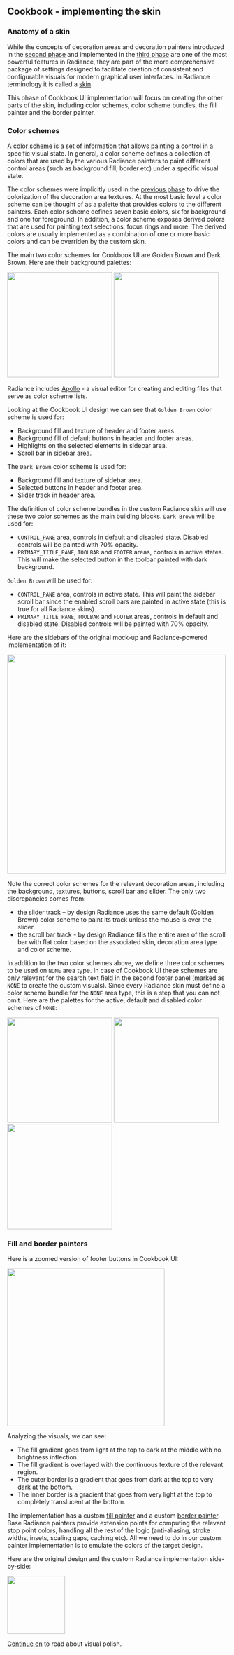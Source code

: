 ## Cookbook - implementing the skin

### Anatomy of a skin

While the concepts of decoration areas and decoration painters introduced in the [second phase](02-map.md) and implemented in the [third phase](03-decorations.md) are one of the most powerful features in Radiance, they are part of the more comprehensive package of settings designed to facilitate creation of consistent and configurable visuals for modern graphical user interfaces. In Radiance terminology it is called a [skin](../skins/overview.md).

This phase of Cookbook UI implementation will focus on creating the other parts of the skin, including color schemes, color scheme bundles, the fill painter and the border painter.

### Color schemes

A [color scheme](../skins/colorschemes.md) is a set of information that allows painting a control in a specific visual state. In general, a color scheme defines a collection of colors that are used by the various Radiance painters to paint different control areas (such as background fill, border etc) under a specific visual state.

The color schemes were implicitly used in the [previous phase](03-decorations.md) to drive the colorization of the decoration area textures. At the most basic level a color scheme can be thought of as a palette that provides colors to the different painters. Each color scheme defines seven basic colors, six for background and one for foreground. In addition, a color scheme exposes derived colors that are used for painting text selections, focus rings and more. The derived colors are usually implemented as a combination of one or more basic colors and can be overriden by the custom skin.

The main two color schemes for Cookbook UI are Golden Brown and Dark Brown. Here are their background palettes:

<img src="https://raw.githubusercontent.com/kirill-grouchnikov/radiance/sunshine/docs/images/theming/cookbook/04-skin/goldenbrown.png" width="240" border=0/>

<img src="https://raw.githubusercontent.com/kirill-grouchnikov/radiance/sunshine/docs/images/theming/cookbook/04-skin/darkbrown.png" width="240" border=0/>

Radiance includes [Apollo](../../tools/scheme-editor/scheme-editor.md) - a visual editor for creating and editing files that serve as color scheme lists.

Looking at the Cookbook UI design we can see that `Golden Brown` color scheme is used for:

* Background fill and texture of header and footer areas.
* Background fill of default buttons in header and footer areas.
* Highlights on the selected elements in sidebar area.
* Scroll bar in sidebar area.

The `Dark Brown` color scheme is used for:

* Background fill and texture of sidebar area.
* Selected buttons in header and footer area.
* Slider track in header area.

The definition of color scheme bundles in the custom Radiance skin will use these two color schemes as the main building blocks. `Dark Brown` will be used for:

* `CONTROL_PANE` area, controls in default and disabled state. Disabled controls will be painted with 70% opacity.
* `PRIMARY_TITLE_PANE`, `TOOLBAR` and `FOOTER` areas, controls in active states. This will make the selected button in the toolbar painted with dark background.

`Golden Brown` will be used for:

* `CONTROL_PANE` area, controls in active state. This will paint the sidebar scroll bar since the enabled scroll bars are painted in active state (this is true for all Radiance skins).
* `PRIMARY_TITLE_PANE`, `TOOLBAR` and `FOOTER` areas, controls in default and disabled state. Disabled controls will be painted with 70% opacity.

Here are the sidebars of the original mock-up and Radiance-powered implementation of it:

<img src="https://raw.githubusercontent.com/kirill-grouchnikov/radiance/sunshine/docs/images/theming/cookbook/sidebars.png" width="500" border=0/>

Note the correct color schemes for the relevant decoration areas, including the background, textures, buttons, scroll bar and slider. The only two discrepancies comes from:

* the slider track – by design Radiance uses the same default (Golden Brown) color scheme to paint its track unless the mouse is over the slider.
* the scroll bar track - by design Radiance fills the entire area of the scroll bar with flat color based on the associated skin, decoration area type and color scheme.

In addition to the two color schemes above, we define three color schemes to be used on `NONE` area type. In case of Cookbook UI these schemes are only relevant for the search text field in the second footer panel (marked as `NONE` to create the custom visuals). Since every Radiance skin must define a color scheme bundle for the `NONE` area type, this is a step that you can not omit. Here are the palettes for the active, default and disabled color schemes of `NONE`:

<img src="https://raw.githubusercontent.com/kirill-grouchnikov/radiance/sunshine/docs/images/theming/cookbook/04-skin/active.png" width="240" border=0/>

<img src="https://raw.githubusercontent.com/kirill-grouchnikov/radiance/sunshine/docs/images/theming/cookbook/04-skin/enabled.png" width="240" border=0/>

<img src="https://raw.githubusercontent.com/kirill-grouchnikov/radiance/sunshine/docs/images/theming/cookbook/04-skin/disabled.png" width="240" border=0/>

### Fill and border painters

Here is a zoomed version of footer buttons in Cookbook UI:

<img src="https://raw.githubusercontent.com/kirill-grouchnikov/radiance/sunshine/docs/images/theming/cookbook/04-skin/zoom-buttons-cookbook.png" width="360" border=0/>

Analyzing the visuals, we can see:

* The fill gradient goes from light at the top to dark at the middle with no brightness inflection.
* The fill gradient is overlayed with the continuous texture of the relevant region.
* The outer border is a gradient that goes from dark at the top to very dark at the bottom.
* The inner border is a gradient that goes from very light at the top to completely translucent at the bottom.

The implementation has a custom [fill painter](../painters/fill.md) and a custom [border painter](../painters/border.md). Base Radiance painters provide extension points for computing the relevant stop point colors, handling all the rest of the logic (anti-aliasing, stroke widths, insets, scaling gaps, caching etc). All we need to do in our custom painter implementation is to emulate the colors of the target design.

Here are the original design and the custom Radiance implementation side-by-side:

<img src="https://raw.githubusercontent.com/kirill-grouchnikov/radiance/sunshine/docs/images/theming/cookbook/03-decorations/footers.png" width="132" border=0/>

[Continue on](05-polish.md) to read about visual polish.
